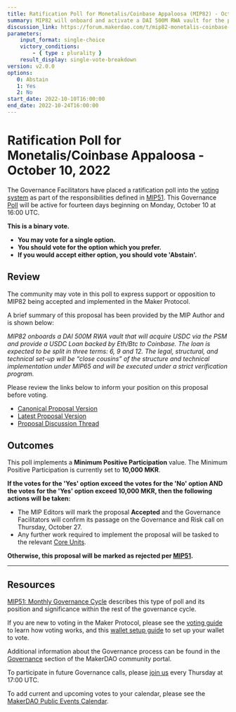 ```yaml
---
title: Ratification Poll for Monetalis/Coinbase Appaloosa (MIP82) - October 10, 2022
summary: MIP82 will onboard and activate a DAI 500M RWA vault for the purpose of acquiring USDC via the PSM and provide a loan of USDC to Coinbase, expected to be split in thirds on respectively 6, 9 and 12 months terms with ETH or BTC provided as collateral.
discussion_link: https://forum.makerdao.com/t/mip82-monetalis-coinbase-appaloosa/17768
parameters:
    input_format: single-choice
    victory_conditions:
        - { type : plurality }
    result_display: single-vote-breakdown
version: v2.0.0
options:
   0: Abstain
   1: Yes
   2: No
start_date: 2022-10-10T16:00:00
end_date: 2022-10-24T16:00:00
---
```

# Ratification Poll for Monetalis/Coinbase Appaloosa - October 10, 2022

The Governance Facilitators have placed a ratification poll into the [voting system](https://vote.makerdao.com/polling) as part of the responsibilities defined in [MIP51](https://mips.makerdao.com/mips/details/MIP51). This Governance [Poll](https://community-development.makerdao.com/en/learn/governance/on-chain-gov) will be active for fourteen days beginning on Monday, October 10 at 16:00 UTC.

**This is a binary vote.**
- **You may vote for a single option.**
- **You should vote for the option which you prefer.**
- **If you would accept either option, you should vote 'Abstain'.**

## Review

The community may vote in this poll to express support or opposition to MIP82 being accepted and implemented in the Maker Protocol.

A brief summary of this proposal has been provided by the MIP Author and is shown below:

*MIP82 onboards a DAI 500M RWA vault that will acquire USDC via the PSM and provide a USDC Loan backed by Eth/Btc to Coinbase. The loan is expected to be split in three terms: 6, 9 and 12. The legal, structural, and technical set-up will be “close cousins” of the structure and technical implementation under MIP65 and will be executed under a strict verification program.*

Please review the links below to inform your position on this proposal before voting.
* [Canonical Proposal Version](https://github.com/makerdao/mips/blob/0a6575da0a9e3c58de5691630d4ad9bdcee27a9a/MIP82/MIP82.md)
* [Latest Proposal Version](https://mips.makerdao.com/mips/details/MIP82)
* [Proposal Discussion Thread](https://forum.makerdao.com/t/mip82-monetalis-coinbase-appaloosa/17768)

## Outcomes

This poll implements a **Minimum Positive Participation** value. The Minimum Positive Participation is currently set to **10,000 MKR**.

**If the votes for the 'Yes' option exceed the votes for the 'No' option AND the votes for the 'Yes' option exceed 10,000 MKR, then the following actions will be taken:**
* The MIP Editors will mark the proposal **Accepted** and the Governance Facilitators will confirm its passage on the Governance and Risk call on Thursday, October 27.
* Any further work required to implement the proposal will be tasked to the relevant [Core Units](https://mips.makerdao.com/mips/details/MIP38#mip38c2-core-unit-state).

**Otherwise, this proposal will be marked as rejected per [MIP51](https://mips.makerdao.com/mips/details/MIP51#mip51c2-ratification-poll).**

---

## Resources

[MIP51: Monthly Governance Cycle](https://mips.makerdao.com/mips/details/MIP51) describes this type of poll and its position and significance within the rest of the governance cycle.

If you are new to voting in the Maker Protocol, please see the [voting guide](https://community-development.makerdao.com/en/learn/governance/how-voting-works/) to learn how voting works, and this [wallet setup guide](https://community-development.makerdao.com/en/learn/governance/voting-setup/) to set up your wallet to vote.

Additional information about the Governance process can be found in the [Governance](https://community-development.makerdao.com/en/learn/governance) section of the MakerDAO community portal.

To participate in future Governance calls, please [join us](https://github.com/makerdao/community/tree/master/governance/governance-and-risk-meetings) every Thursday at 17:00 UTC.

To add current and upcoming votes to your calendar, please see the [MakerDAO Public Events Calendar](https://calendar.google.com/calendar/embed?src=makerdao.com_3efhm2ghipksegl009ktniomdk%40group.calendar.google.com&ctz=UTC&mode=week&showCalendars=0&showPrint=0).
